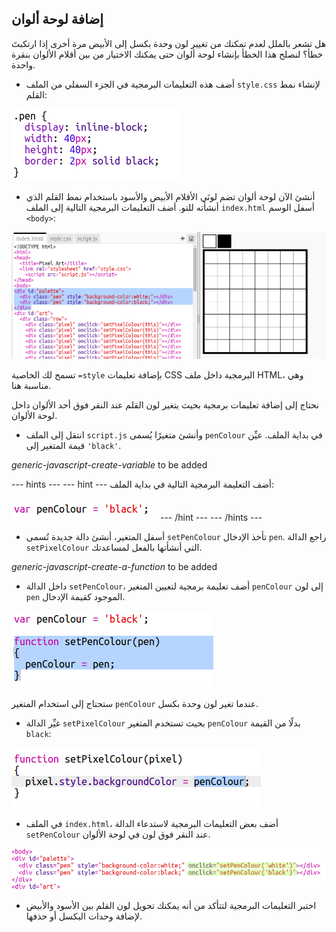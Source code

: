 ## إضافة لوحة ألوان

هل تشعر بالملل لعدم تمكنك من تغيير لون وحدة بكسل إلى الأبيض مرة أخرى إذا ارتكبتَ خطأ؟ لنصلح هذا الخطأ بإنشاء لوحة ألوان حتى يمكنك الاختيار من بين أقلام الألوان بنقرة واحدة.

+ أضف هذه التعليمات البرمجية في الجزء السفلي من الملف `style.css` لإنشاء نمط القلم:

![screenshot](images/pixel-art-pen.png)

+ أنشئ الآن لوحة ألوان تضم لونَي الأقلام الأبيض والأسود باستخدام نمط القلم الذي أنشأته للتو. أضف التعليمات البرمجية التالية إلى الملف `index.html` أسفل الوسم `<body>`:

![screenshot](images/pixel-art-palette.png)

تسمح لك الخاصية `=style` بإضافة تعليمات CSS البرمجية داخل ملف HTML، وهي مناسبة هنا.

نحتاج إلى إضافة تعليمات برمجية بحيث يتغير لون القلم عند النقر فوق أحد الألوان داخل لوحة الألوان.

+ انتقل إلى الملف `script.js` وأنشئ متغيرًا يُسمى `penColour` في بداية الملف. عيِّن قيمة المتغير إلى `'black'`.

*generic-javascript-create-variable* to be added

--- hints ---
--- hint ---
أضف التعليمة البرمجية التالية في بداية الملف:

![screenshot](images/pixel-art-pencolour.png)
--- /hint ---
--- /hints ---

+ أسفل المتغير، أنشئ دالة جديدة تُسمى `setPenColour` تأخذ الإدخال `pen`. راجع الدالة `setPixelColour` التي أنشأتها بالفعل لمساعدتك.

*generic-javascript-create-a-function* to be added

+ داخل الدالة `setPenColour`، أضف تعليمة برمجية لتعيين المتغير `penColour` إلى لون `pen` الموجود كقيمة الإدخال.

![screenshot](images/pixel-art-set-pen.png)

ستحتاج إلى استخدام المتغير `penColour` عندما تغير لون وحدة بكسل.

+ غيِّر الدالة `setPixelColour` بحيث تستخدم المتغير `penColour` بدلًا من القيمة `black`:

 ![screenshot](images/pixel-art-use-pen.png)

+ في الملف `index.html`، أضف بعض التعليمات البرمجية لاستدعاء الدالة `setPenColour` عند النقر فوق لون في لوحة الألوان.

![screenshot](images/pixel-art-palette-onclick.png)

+ اختبر التعليمات البرمجية لتتأكد من أنه يمكنك تحويل لون القلم بين الأسود والأبيض لإضافة وحدات البكسل أو حذفها.
